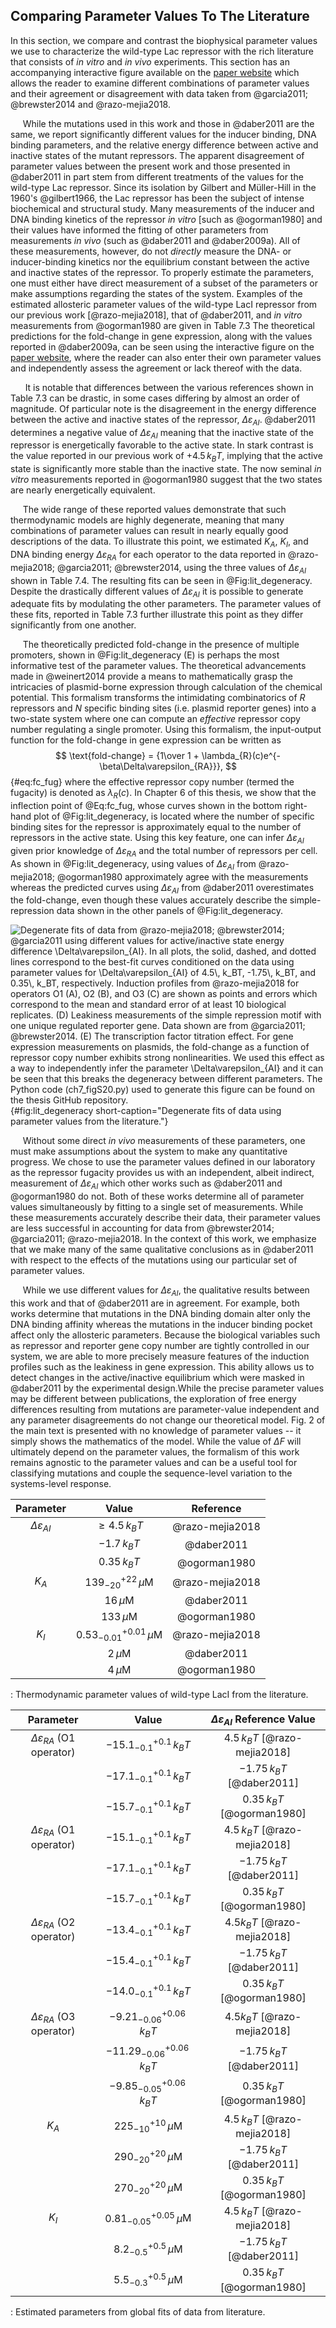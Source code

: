 ## Comparing Parameter Values To The Literature

In this section, we compare and contrast the biophysical parameter
values we use to characterize the wild-type Lac repressor with the rich
literature that consists of *in vitro* and *in vivo* experiments. This
section has an accompanying interactive figure available on the [paper
website](http://rpgroup.caltech.edu/mwc_mutants) which allows the reader
to examine different combinations of parameter values and their
agreement or disagreement with data taken from 
@garcia2011; @brewster2014 and @razo-mejia2018.

&nbsp;&nbsp;&nbsp;&nbsp;&nbsp;While the mutations used in this work and those in @daber2011
are the same, we report significantly different values for the inducer
binding, DNA binding parameters, and the relative energy difference
between active and inactive states of the mutant repressors. The
apparent disagreement of parameter values between the present work and
those presented in @daber2011 in part stem from different
treatments of the values for the wild-type Lac repressor. Since its
isolation by Gilbert and Müller-Hill in the 1960's @gilbert1966, the
Lac repressor has been the subject of intense biochemical and structural
study. Many measurements of the inducer and DNA binding kinetics of the
repressor *in vitro* [such as @ogorman1980] and their values
have informed the fitting of other parameters from measurements *in
vivo* (such as @daber2011 and  @daber2009a). All of these
measurements, however, do not *directly* measure the DNA- or
inducer-binding kinetics nor the equilibrium constant between the active
and inactive states of the repressor. To properly estimate the
parameters, one must either have direct measurement of a subset of the
parameters or make assumptions regarding the states of the system.
Examples of the estimated allosteric parameter values of the wild-type
LacI repressor from our previous work [@razo-mejia2018], that of @daber2011, and *in vitro* measurements from @ogorman1980 are given in Table 7.3
The theoretical predictions for the
fold-change in gene expression, along with the values reported in
@daber2009a, can be seen using the interactive figure on the [paper
website](https://rpgroup.caltech.edu/mwc_mutants), where the reader can
also enter their own parameter values and independently assess the
agreement or lack thereof with the data.

&nbsp;&nbsp;&nbsp;&nbsp;&nbsp;&nbsp;It is notable that differences between the various references shown in
Table 7.3 can be drastic, in some cases differing by
almost an order of magnitude. Of particular note is the disagreement in
the energy difference between the active and inactive states of the
repressor, $\Delta\varepsilon_{AI}$. @daber2011 determines a
negative value of $\Delta\varepsilon_{AI}$ meaning that the inactive
state of the repressor is energetically favorable to the active state.
In stark contrast is the value reported in our previous work of
$+4.5\, k_BT$, implying that the active state is significantly more
stable than the inactive state. The now seminal *in vitro* measurements
reported in @ogorman1980 suggest that the two states are
nearly energetically equivalent.

&nbsp;&nbsp;&nbsp;&nbsp;&nbsp;The wide range of these reported values demonstrate that such
thermodynamic models are highly degenerate, meaning that many
combinations of parameter values can result in nearly equally good
descriptions of the data. To illustrate this point, we estimated $K_A$,
$K_I$, and DNA binding energy $\Delta\varepsilon_{RA}$ for each operator
to the data reported in 
@razo-mejia2018; @garcia2011; @brewster2014, using the three values of
$\Delta\varepsilon_{AI}$ shown in Table 7.4. The resulting fits can be seen in @Fig:lit_degeneracy.
Despite the drastically different values of $\Delta\varepsilon_{AI}$ it
is possible to generate adequate fits by modulating the other
parameters. The parameter values of these fits, reported in Table 7.3
further illustrate this point as they differ significantly from one another.

&nbsp;&nbsp;&nbsp;&nbsp;&nbsp;The theoretically predicted fold-change in the presence of multiple
promoters, shown in @Fig:lit_degeneracy (E) is perhaps the most informative test of
the parameter values. The theoretical advancements made in @weinert2014
provide a means to mathematically grasp the
intricacies of plasmid-borne expression through calculation of the
chemical potential. This formalism transforms the intimidating
combinatorics of $R$ repressors and $N$ specific binding sites (i.e.
plasmid reporter genes) into a two-state system where one can compute an
*effective* repressor copy number regulating a single promoter. Using
this formalism, the input-output function for the fold-change in gene
expression can be written as 
$$
\text{fold-change} = {1\over 1 +
    \lambda_{R}(c)e^{-\beta\Delta\varepsilon_{RA}}},
$${#eq:fc_fug}
where the effective repressor copy number (termed
the fugacity) is denoted as $\lambda_{R}(c)$. In Chapter 6 of this thesis, we show that the
inflection point of 
@Eq:fc_fug, whose curves shown in the bottom right-hand plot
of @Fig:lit_degeneracy, is located where the number of specific
binding sites for the repressor is approximately equal to the number of
repressors in the active state. Using this key feature, one can infer
$\Delta\varepsilon_{AI}$ given prior knowledge of
$\Delta\varepsilon_{RA}$ and the total number of repressors per cell. As
shown in @Fig:lit_degeneracy, using values of $\Delta\varepsilon_{AI}$
from @razo-mejia2018; @ogorman1980 approximately agree with the
measurements whereas the predicted curves using $\Delta\varepsilon_{AI}$
from @daber2011 overestimates the fold-change,
even though these values accurately describe the simple-repression data
shown in the other panels of @Fig:lit_degeneracy.

![**Degenerate fits of data from 
@razo-mejia2018; @brewster2014; @garcia2011 using different values for
active/inactive state energy difference $\Delta\varepsilon_{AI}$**. In
all plots, the solid, dashed, and dotted lines correspond to the
best-fit curves conditioned on the data using parameter values for
$\Delta\varepsilon_{AI}$ of $4.5\, k_BT$, $-1.75\,
k_BT$, and $0.35\, k_BT$, respectively. Induction profiles from @razo-mejia2018
for operators O1 (A), O2 (B), and O3 (C) are
shown as points and errors which correspond to the mean and standard
error of at least 10 biological replicates. (D) Leakiness measurements
of the simple repression motif with one unique regulated reporter gene.
Data shown are from @garcia2011; @brewster2014. (E) The
transcription factor titration effect. For gene expression measurements
on plasmids, the fold-change as a function of repressor copy number
exhibits strong nonlinearities. We used this effect as a way to
independently infer the parameter $\Delta\varepsilon_{AI}$ and it can be
seen that this breaks the degeneracy between different
parameters. The [Python code (`ch7_figS20.py`)](https://github.com/gchure/phd/blob/master/src/chapter_07/code/ch7_figS20.py)
used to generate this figure can be found on the thesis [GitHub
repository](https://github.com/gchure/phd).  ](ch7_figS20){#fig:lit_degeneracy short-caption="Degenerate fits of data using parameter values from the literature."} 

&nbsp;&nbsp;&nbsp;&nbsp;&nbsp;Without some direct *in vivo* measurements of
these parameters, one must make assumptions about the system to make any
quantitative progress. We chose to use the parameter values defined in our
laboratory as the repressor fugacity provides us with an independent, albeit
indirect, measurement of $\Delta\varepsilon_{AI}$ which other works such as
@daber2011 and @ogorman1980 do not. Both of these works determine all
of parameter values simultaneously by fitting to a single set of
measurements. While these measurements accurately describe their data, their
parameter values are less successful in accounting for data from @brewster2014; @garcia2011; @razo-mejia2018. In the context
of this work, we emphasize that we make many of the same qualitative
conclusions as in @daber2011 with respect to the effects of the
mutations using our particular set of parameter values.

&nbsp;&nbsp;&nbsp;&nbsp;&nbsp;While we use different values for
$\Delta\varepsilon_{AI}$, the qualitative results between this work and that
of @daber2011 are in agreement. For example, both works determine that
mutations in the DNA binding domain alter only the DNA binding affinity
whereas the mutations in the inducer binding pocket affect only the
allosteric parameters. Because the biological variables such as repressor and
reporter gene copy number are tightly controlled in our system, we are able
to more precisely measure features of the induction profiles such as the
leakiness in gene expression. This ability allows us to detect changes in the
active/inactive equilibrium which were masked in @daber2011
by the experimental design.While the precise parameter
values may be different between publications, the exploration of free energy
differences resulting from mutations are parameter-value independent and any
parameter disagreements do not change our theoretical model. Fig. 2 of the
main text is presented with no knowledge of parameter values -- it simply
shows the mathematics of the model. While the value of $\Delta F$ will
ultimately depend on the parameter values, the formalism of this work remains
agnostic to the parameter values and can be a useful tool for classifying
mutations and couple the sequence-level variation to the systems-level
response.

| **Parameter** | **Value** | **Reference**|
|:--:|:--:|:--:|
| $\Delta\varepsilon_{AI}$ | $\geq 4.5\, k_BT$ | @razo-mejia2018 |
| |$-1.7\, k_BT$ | @daber2011 |
| |$0.35\, k_BT$ | @ogorman1980 |
| $K_A$ |$139^{+22}_{-20}\, \mu$M  | @razo-mejia2018 |
| | $16\,\mu$M  | @daber2011 |
| |$133\,\mu$M  | @ogorman1980 |
| $K_I$ | $0.53^{+0.01}_{-0.01}\, \mu$M | @razo-mejia2018 |
| | $2\,\mu$M | @daber2011 |
| | $4\,\mu$M | @ogorman1980 |
: Thermodynamic parameter values of wild-type LacI from the
  literature.


|**Parameter** | **Value** | $\Delta\varepsilon_{AI}$ **Reference Value** |
|:--:|:--:|:--:| 
| $\Delta\varepsilon_{RA}$ (O1 operator) |  $-15.1^{+0.1}_{-0.1}\, k_BT$ |$4.5\, k_BT$ [@razo-mejia2018]|
|                                         |  $-17.1_{-0.1}^{+0.1}\, k_BT$ | $-1.75\, k_BT$ [@daber2011]|
|                                         |  $-15.7_{-0.1}^{+0.1}\, k_BT$ | $0.35\, k_BT$ [@ogorman1980]|
| $\Delta\varepsilon_{RA}$ (O1 operator)  | $-15.1^{+0.1}_{-0.1}\, k_BT$ |$4.5\, k_BT$ [@razo-mejia2018]| 
|                                         |  $-17.1_{-0.1}^{+0.1}\, k_BT$| $-1.75\, k_BT$ [@daber2011]|
|                                         |  $-15.7_{-0.1}^{+0.1}\, k_BT$| $0.35\, k_BT$ [@ogorman1980]|
|  $\Delta\varepsilon_{RA}$ (O2 operator) |  $-13.4_{-0.1}^{+0.1}\, k_BT$   |   $4.5 k_BT$ [@razo-mejia2018]| 
|                                         |  $-15.4_{-0.1}^{+0.1}\, k_BT$   |   $-1.75\, k_BT$ [@daber2011]|
|                                         |  $-14.0_{-0.1}^{+0.1}\, k_BT$   |   $0.35\, k_BT$ [@ogorman1980]|
|  $\Delta\varepsilon_{RA}$ (O3 operator) |  $-9.21^{+0.06}_{-0.06}\, k_BT$ |   $4.5 k_BT$ [@razo-mejia2018]|
|                                         |  $-11.29^{+0.06}_{-0.06}\, k_BT$|   $-1.75\, k_BT$ [@daber2011]|
|                                         |  $-9.85^{+0.06}_{-0.05}\, k_BT$ |   $0.35\, k_BT$ [@ogorman1980]|
|  $K_A$                                  |  $225^{+10}_{-10}\, \mu$M       | $4.5\, k_BT$ [@razo-mejia2018]|
|                                         |  $290_{-20}^{+20}\, \mu$M       |   $-1.75\, k_BT$ [@daber2011]|
|                                         |  $270_{-20}^{+20}\, \mu$M       |   $0.35\, k_BT$ [@ogorman1980]|
|  $K_I$                                  |  $0.81_{-0.05}^{+0.05}\, \mu$M  | $4.5\, k_BT$ [@razo-mejia2018]|
|                                         |  $8.2_{-0.5}^{+0.5}\, \mu$M     |   $-1.75\, k_BT$ [@daber2011]|
|                                         |  $5.5_{-0.3}^{+0.5}\, \mu$M     |   $0.35\, k_BT$ [@ogorman1980]|

: Estimated parameters from global fits of data from literature.


